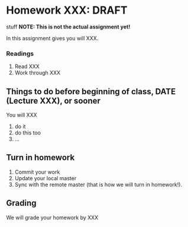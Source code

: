 # Homework XXX: ****DRAFT**** 
stuff
**NOTE: This is not the actual assignment yet!**

In this assignment gives you will XXX.

### Readings
1. Read XXX
2. Work through XXX

## Things to do before beginning of class, **DATE (Lecture XXX)**, or sooner
You will XXX

1. do it
2. do this too
3. ...
## Turn in homework

1. Commit your work
2. Update your local master
3. Sync with the remote master (that is how we will turn in homework!).

## Grading
We will grade your homework by XXX
